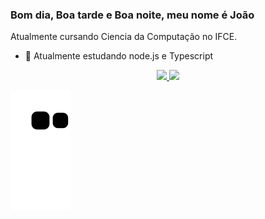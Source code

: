 ### Bom dia, Boa tarde e Boa noite, meu nome é João
Atualmente cursando Ciencia da Computação no IFCE.

<!-- - 🔭 I’m currently working on ... -->
- 🌱 Atualmente estudando node.js e Typescript
<!-- - 👯 I’m looking to collaborate on ... -->
<!-- - 🤔 I’m looking for help with ... -->
<!-- - 💬 Ask me about ... -->
<!-- - 📫 How to reach me: ... -->
<!-- - 😄 Pronouns: ... -->
<!-- - ⚡ Fun fact: ... -->

<div align="center">
  <a href="https://github.com/JVMoreiraD">
  <img height="180em" src="https://github-readme-stats.vercel.app/api?username=JVMoreiraD&show_icons=true&theme=github_dark&include_all_commits=true&count_private=true"/>
  <img height="180em" src="https://github-readme-stats.vercel.app/api/top-langs/?username=JVMoreiraD&layout=compact&langs_count=7&theme=github_dark"/>
</div>

  ![Snake animation](https://github.com/JVMoreiraD/JVMoreiraD/blob/output/github-contribution-grid-snake.svg)
